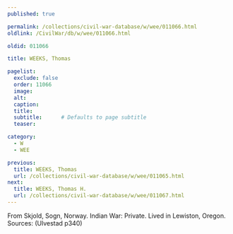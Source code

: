 ```yaml
---
published: true

permalink: /collections/civil-war-database/w/wee/011066.html
oldlink: /CivilWar/db/w/wee/011066.html

oldid: 011066

title: WEEKS, Thomas

pagelist:
  exclude: false
  order: 11066
  image: 
  alt:
  caption:
  title:
  subtitle:      # Defaults to page subtitle
  teaser:

category: 
  - W 
  - WEE

previous:
  title: WEEKS, Thomas
  url: /collections/civil-war-database/w/wee/011065.html  
next:
  title: WEEKS, Thomas H.
  url: /collections/civil-war-database/w/wee/011067.html   
---
```

From Skjold, Sogn, Norway. Indian War: Private. Lived in Lewiston, Oregon. Sources: (Ulvestad p340)